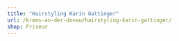```yaml
---
title: "Hairstyling Karin Gattinger"
url: /krems-an-der-donau/hairstyling-karin-gattinger/
shop: Friseur
---
```

